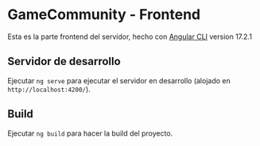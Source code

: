 # GameCommunity - Frontend

Esta es la parte frontend del servidor, hecho con [Angular CLI](https://github.com/angular/angular-cli) version 17.2.1

## Servidor de desarrollo

Ejecutar `ng serve` para ejecutar el servidor en desarrollo (alojado en `http://localhost:4200/`).

## Build

Ejecutar `ng build` para hacer la build del proyecto.

